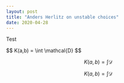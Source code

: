 ```yaml
---
layout: post
title: "Anders Herlitz on unstable choices"
date: 2020-04-28
---
```


<p>Test</p>
$$ K(a,b) = \int \mathcal{D} $$



$$ K(a,b) = \int \mathcal{D} $$


$$ K(a,b) = \int \mathcal{D} $$
